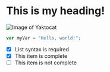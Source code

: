 # This is my heading!

![Image of Yaktocat](https://octodex.github.com/images/yaktocat.png)


``` javascript
var myVar = "Hello, world!";
```

- [x] List syntax is required
- [x] This item is complete
- [ ] This item is not complete
